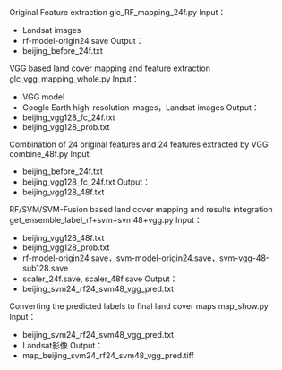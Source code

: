 Original Feature extraction
glc_RF_mapping_24f.py
Input：
- Landsat images
- rf-model-origin24.save
Output：
- beijing_before_24f.txt

VGG based land cover mapping and feature extraction
glc_vgg_mapping_whole.py
Input：
- VGG model
- Google Earth high-resolution images，Landsat images
Output：
- beijing_vgg128_fc_24f.txt
- beijing_vgg128_prob.txt

Combination of 24 original features and 24 features extracted by VGG
combine_48f.py
Input:
- beijing_before_24f.txt
- beijing_vgg128_fc_24f.txt
Output：
- beijing_vgg128_48f.txt

RF/SVM/SVM-Fusion based land cover mapping and results integration
get_ensemble_label_rf+svm+svm48+vgg.py
Input：
- beijing_vgg128_48f.txt
- beijing_vgg128_prob.txt
- rf-model-origin24.save，svm-model-origin24.save，svm-vgg-48-sub128.save
- scaler_24f.save, scaler_48f.save
Output：
- beijing_svm24_rf24_svm48_vgg_pred.txt


Converting the predicted labels to final land cover maps
map_show.py
Input：
- beijing_svm24_rf24_svm48_vgg_pred.txt
- Landsat影像
Output：
- map_beijing_svm24_rf24_svm48_vgg_pred.tiff
